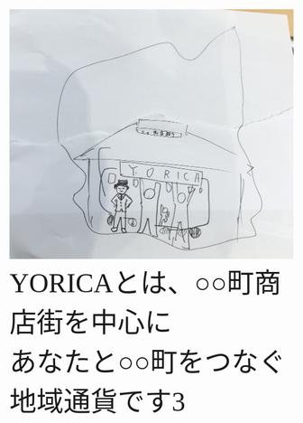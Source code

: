 <div style="position: relative;">
<img src="yoricaHPgazou2.png" alt="topimg">
<div style="position:absolute; align="center">
<font size="7" face="ＭＳ Ｐ明朝">YORICAとは、○○町商店街を中心に<br>あなたと○○町をつなぐ<br>地域通貨です3</font>
</div></div>
